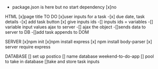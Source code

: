 - package.json is here but no start dependency
  [x]no

HTML
[x]page title TO DO
[x]user inputs for a task -[x] due date, task details -[x] add task button
[x] give inputs ids
-[] inputs ids = variables
-[] variable input values ajax to server
-[] ajax the object
-[]sends data to server to DB
-[]add task appends to DOM

SERVER
[x]npm init
[x]npm install express
[x] npm install body-parser
[x] server require express

DATABASE
[] set up postico
[] name database weekend-to-do-app
[] pool to take in database
[]take and store task inputs
